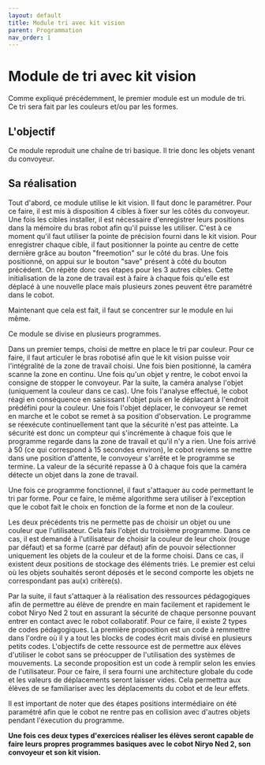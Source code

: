 ```yaml
---
layout: default
title: Module tri avec kit vision
parent: Programmation
nav_order: 1
---
```


# Module de tri avec kit vision

Comme expliqué précédemment, le premier module est un module de tri. Ce tri sera fait par les couleurs et/ou par les formes.

## L'objectif

Ce module reproduit une chaîne de tri basique. Il trie donc les objets venant du convoyeur.

## Sa réalisation

Tout d'abord, ce module utilise le kit vision. Il faut donc le paramétrer. Pour ce faire, il est mis à disposition 4 cibles à fixer sur les côtés du convoyeur. 
Une fois les cibles installer, il est nécessaire d'enregistrer leurs positions dans la mémoire du bras robot afin qu'il puisse les utiliser. C'est à ce moment qu'il faut utiliser la pointe de précision fourni dans le kit vision. 
Pour enregistrer chaque cible, il faut positionner la pointe au centre de cette dernière grâce au bouton "freemotion" sur le côté du bras. Une fois positionné, on appui sur le bouton "save" présent à côté du bouton précédent. On répète donc ces étapes pour les 3 autres cibles. 
Cette initialisation de la zone de travail est à faire à chaque fois qu'elle est déplacé à une nouvelle place mais plusieurs zones peuvent être paramétré dans le cobot. 


Maintenant que cela est fait, il faut se concentrer sur le module en lui même.

Ce module se divise en plusieurs programmes. 

Dans un premier temps,  choisi de mettre en place le tri par couleur. Pour ce faire, il faut articuler le bras robotisé afin que le kit vision puisse voir l'intégralité de la zone de travail choisi. Une fois bien positionné, la caméra scanne la zone en continu. Une fois qu'un objet y rentre, le cobot envoi la consigne de stopper le convoyeur. Par la suite, la caméra analyse l'objet (uniquement la couleur dans ce cas). Une fois l'analyse effectué, le cobot réagi en conséquence en saisissant l'objet puis en le déplacant à l'endroit prédéfini pour la couleur. Une fois l'objet déplacer, le convoyeur se remet en marche et le cobot se remet à sa position d'observation. Le programme se réexécute continuellement tant que la sécurité n'est pas atteinte. La sécurité est donc un compteur qui s'incrémente à chaque fois que le programme regarde dans la zone de travail et qu'il n'y a rien. Une fois arrivé à 50 (ce qui correspond à 15 secondes environ), le cobot reviens se mettre dans une position d'attente, le convoyeur s'arrête et le programme se termine. La valeur de la sécurité repasse à 0 à chaque fois que la caméra détecte un objet dans la zone de travail.

Une fois ce programme fonctionnel, il faut s'attaquer au code permettant le tri par forme. Pour ce faire, le même algorithme sera utiliser à l'exception que le cobot fait le choix en fonction de la forme et non de la couleur.

Les deux précédents tris ne permette pas de choisir un objet ou une couleur que l'utilisateur. Cela fais l'objet du troisième programme. Dans ce cas, il est demandé à l'utilisateur de choisir la couleur de leur choix (rouge par défaut) et sa forme (carré par défaut) afin de pouvoir sélectionner uniquement les objets de la couleur et de la forme choisi.
Dans ce cas, il existent deux positions de stockage des éléments triés. Le premier est celui où les objets souhaités seront déposés et le second comporte les objets ne correspondant pas au(x) critère(s).

Par la suite, il faut s'attaquer à la réalisation des ressources pédagogiques afin de permettre au élève de prendre en main facilement et rapidement le cobot Niryo Ned 2 tout en assurant la sécurité de chaque personne pouvant entrer en contact avec le robot collaboratif. Pour ce faire, il existe 2 types de codes pédagogiques. 
La première proposition est un code à remmettre dans l'ordre où il y a tout les blocks de codes écrit mais divisé en plusieurs petits codes. L'objectifs de cette ressource est de permettre aux élèves d'utiliser le cobot sans se préocupper de l'utilisation des systèmes de mouvements. 
La seconde proposition est un code à remplir selon les envies de l'utilisateur. Pour ce faire, il sera fourni une architecture globale du code et les valeurs de déplacements seront laisser vides. Cela permettra aux élèves de se familiariser avec les déplacements du cobot et de leur effets. 

Il est important de noter que des étapes positions intermédiaire on été paramétré afin que le cobot ne rentre pas en collision avec d'autres objets pendant l'éxecution du programme.

**Une fois ces deux types d'exercices réaliser les élèves seront capable de faire leurs propres programmes basiques avec le cobot Niryo Ned 2, son convoyeur et son kit vision.**